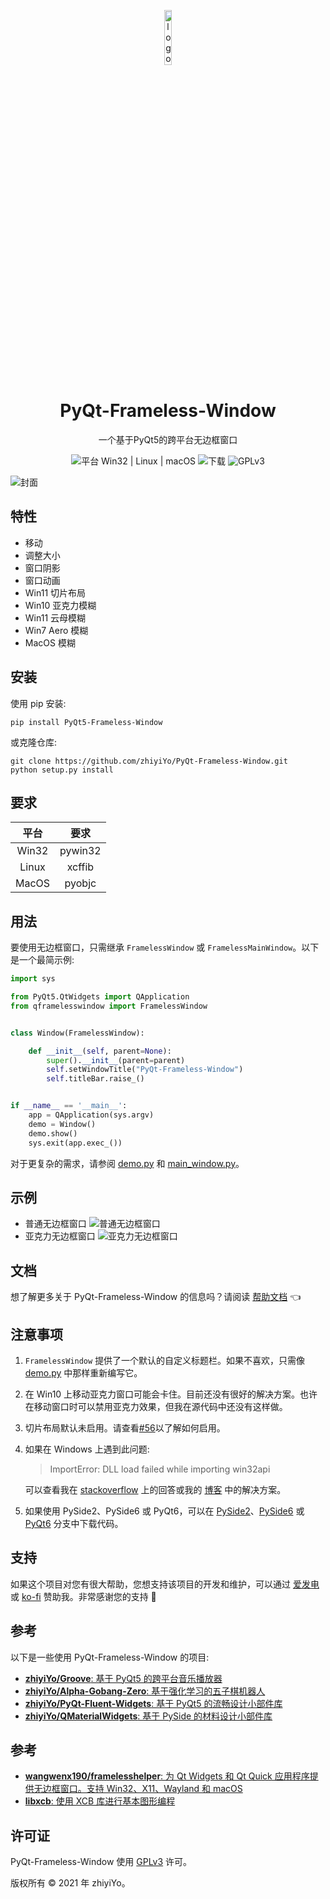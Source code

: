 <p align="center">
  <img width="15%" align="center" src="https://raw.githubusercontent.com/zhiyiYo/PyQt-Frameless-Window/master/screenshot/logo.png" alt="logo">
</p>
<h1 align="center">
  PyQt-Frameless-Window
</h1>
<p align="center">
  一个基于PyQt5的跨平台无边框窗口
</p>

<p align="center">
  <a style="text-decoration:none">
    <img src="https://img.shields.io/badge/Platform-Win32%20|%20Linux%20|%20macOS-blue?color=#4ec820" alt="平台 Win32 | Linux | macOS"/>
  </a>

  <a style="text-decoration:none">
    <img src="https://static.pepy.tech/personalized-badge/pyqt5-frameless-window?period=total&units=international_system&left_color=grey&right_color=brightgreen&left_text=下载量" alt="下载"/>
  </a>

  <a style="text-decoration:none">
    <img src="![Static Badge](https://img.shields.io/badge/%E8%AE%B8%E5%8F%AF%E8%AF%81-GPLv3-blue%3Fcolor%3D%234ec820)
" alt="GPLv3"/>
  </a>
</p>

![封面](https://raw.githubusercontent.com/zhiyiYo/PyQt-Frameless-Window/master/screenshot/cover.jpg)


## 特性
* 移动
* 调整大小
* 窗口阴影
* 窗口动画
* Win11 切片布局
* Win10 亚克力模糊
* Win11 云母模糊
* Win7 Aero 模糊
* MacOS 模糊

## 安装
使用 pip 安装:
```shell
pip install PyQt5-Frameless-Window
```
或克隆仓库:
```shell
git clone https://github.com/zhiyiYo/PyQt-Frameless-Window.git
python setup.py install
```

## 要求

| 平台 | 要求 |
| :------: | :---------: |
|  Win32   |   pywin32   |
|  Linux   |   xcffib    |
|  MacOS   |   pyobjc    |


## 用法
要使用无边框窗口，只需继承 `FramelessWindow` 或 `FramelessMainWindow`。以下是一个最简示例:
```python
import sys

from PyQt5.QtWidgets import QApplication
from qframelesswindow import FramelessWindow


class Window(FramelessWindow):

    def __init__(self, parent=None):
        super().__init__(parent=parent)
        self.setWindowTitle("PyQt-Frameless-Window")
        self.titleBar.raise_()


if __name__ == '__main__':
    app = QApplication(sys.argv)
    demo = Window()
    demo.show()
    sys.exit(app.exec_())
```
对于更复杂的需求，请参阅 [demo.py](https://github.com/zhiyiYo/PyQt-Frameless-Window/blob/master/examples/demo.py) 和 [main_window.py](https://github.com/zhiyiYo/PyQt-Frameless-Window/blob/master/examples/main_window.py)。

## 示例
* 普通无边框窗口
![普通无边框窗口](https://raw.githubusercontent.com/zhiyiYo/PyQt-Frameless-Window/master/screenshot/normal_frameless_window.gif)
* 亚克力无边框窗口
![亚克力无边框窗口](https://raw.githubusercontent.com/zhiyiYo/PyQt-Frameless-Window/master/screenshot/acrylic_window.jpg)


## 文档
想了解更多关于 PyQt-Frameless-Window 的信息吗？请阅读 [帮助文档](https://pyqt-frameless-window.readthedocs.io/) 👈


## 注意事项
1. `FramelessWindow` 提供了一个默认的自定义标题栏。如果不喜欢，只需像 [demo.py](https://github.com/zhiyiYo/PyQt-Frameless-Window/blob/master/examples/demo.py) 中那样重新编写它。

2. 在 Win10 上移动亚克力窗口可能会卡住。目前还没有很好的解决方案。也许在移动窗口时可以禁用亚克力效果，但我在源代码中还没有这样做。
3. 切片布局默认未启用。请查看[#56](https://github.com/zhiyiYo/PyQt-Frameless-Window/issues/56)以了解如何启用。

4. 如果在 Windows 上遇到此问题:
   > ImportError: DLL load failed while importing win32api

   可以查看我在 [stackoverflow](https://stackoverflow.com/questions/58612306/how-to-fix-importerror-dll-load-failed-while-importing-win32api/72488468#72488468) 上的回答或我的 [博客](https://www.cnblogs.com/zhiyiYo/p/16340429.html) 中的解决方案。

5. 如果使用 PySide2、PySide6 或 PyQt6，可以在 [PySide2](https://github.com/zhiyiYo/PyQt-Frameless-Window/tree/Pyside2)、[PySide6](https://github.com/zhiyiYo/PyQt-Frameless-Window/tree/PySide6) 或 [PyQt6](https://github.com/zhiyiYo/PyQt-Frameless-Window/tree/PyQt6) 分支中下载代码。

## 支持
如果这个项目对您有很大帮助，您想支持该项目的开发和维护，可以通过 [爱发电](https://afdian.net/a/zhiyiYo) 或 [ko-fi](https://ko-fi.com/zhiyiYo) 赞助我。非常感谢您的支持 🥰

## 参考
以下是一些使用 PyQt-Frameless-Window 的项目:
* [**zhiyiYo/Groove**: 基于 PyQt5 的跨平台音乐播放器](https://github.com/zhiyiYo/Groove)
* [**zhiyiYo/Alpha-Gobang-Zero**: 基于强化学习的五子棋机器人](https://github.com/zhiyiYo/Alpha-Gobang-Zero)
* [**zhiyiYo/PyQt-Fluent-Widgets**: 基于 PyQt5 的流畅设计小部件库](https://github.com/zhiyiYo/PyQt-Fluent-Widgets)
 * [**zhiyiYo/QMaterialWidgets**: 基于 PySide 的材料设计小部件库](https://github.com/zhiyiYo/QMaterialWidgets)

## 参考
 * [**wangwenx190/framelesshelper**: 为 Qt Widgets 和 Qt Quick 应用程序提供无边框窗口。支持 Win32、X11、Wayland 和 macOS](https://github.com/wangwenx190/framelesshelper)
 * [**libxcb**: 使用 XCB 库进行基本图形编程](https://www.x.org/releases/X11R7.5/doc/libxcb/tutorial)

## 许可证
PyQt-Frameless-Window 使用 [GPLv3](./LICENSE) 许可。

版权所有 © 2021 年 zhiyiYo。